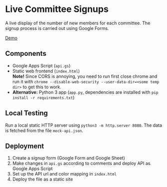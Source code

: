 # Live Committee Signups
A live display of the number of new members for each committee.
The signup process is carried out using Google Forms.

[Demo](https://rawcdn.githack.com/StudieverenigingSTORM/live-committee-signups/9e8381d759407487a50312a835a6bdb3f30b92b0/index.html)

## Components
* Google Apps Script (`api.gs`)
* Static web frontend (`index.html`)  
**Note!** Since CORS is annoying, you need to run first close chrome and run it with `chrome --disable-web-security --user-data-dir=<some temp dir>` to get this to work.
* **Alternative:** Python 3 app (`app.py`, dependencies are installed with `pip install -r requirements.txt`)

## Local Testing  
Run a local static HTTP server using `python3 -m http.server 8080`.
The data is fetched from the file `mock-api.json`.

## Deployment
1. Create a signup form (Google Form and Google Sheet)
2. Make changes in `api.gs` according to comments and deploy API as Google Apps Script
3. Set up the API url and color mapping in `index.html`
4. Deploy the file as a static site 
